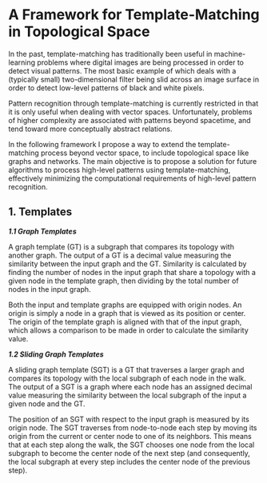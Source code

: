 # A Framework for Template-Matching in Topological Space

In the past, template-matching has traditionally been useful in machine-learning problems where digital images are being processed in order to detect visual patterns. The most basic example of which deals with a (typically small) two-dimensional filter being slid across an image surface in order to detect low-level patterns of black and white pixels. 

Pattern recognition through template-matching is currently restricted in that it is only useful when dealing with vector spaces. Unfortunately, problems of higher complexity are associated with patterns beyond spacetime, and tend toward more conceptually abstract relations. 

In the following framework I propose a way to extend the template-matching process beyond vector space, to include topological space like graphs and networks. The main objective is to propose a solution for future algorithms to process high-level patterns using template-matching, effectively minimizing the computational requirements of high-level pattern recognition.  

## 1. Templates

**_1.1 Graph Templates_**

A graph template (GT) is a subgraph that compares its topology with another graph. The output of a GT is a decimal value measuring the similarity between the input graph and the GT. Similarity is calculated by finding the number of nodes in the input graph that share a topology with a given node in the template graph, then dividing by the total number of nodes in the input graph.

Both the input and template graphs are equipped with origin nodes. An origin is simply a node in a graph that is viewed as its position or center. The origin of the template graph is aligned with that of the input graph, which allows a comparison to be made in order to calculate the similarity value.

**_1.2 Sliding Graph Templates_**

A sliding graph template (SGT) is a GT that traverses a larger graph and compares its topology with the local subgraph of each node in the walk. The output of a SGT is a graph where each node has an assigned decimal value measuring the similarity between the local subgraph of the input a given node and the GT. 

The position of an SGT with respect to the input graph is measured by its origin node. The SGT traverses from node-to-node each step by moving its origin from the current or center node to one of its neighbors. This means that at each step along the walk, the SGT chooses one node from the local subgraph to become the center node of the next step (and consequently, the local subgraph at every step includes the center node of the previous step).

